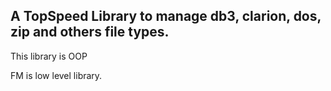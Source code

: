 ## A TopSpeed Library to manage db3, clarion, dos, zip and others file types.

This library is OOP 

FM is low level library.

